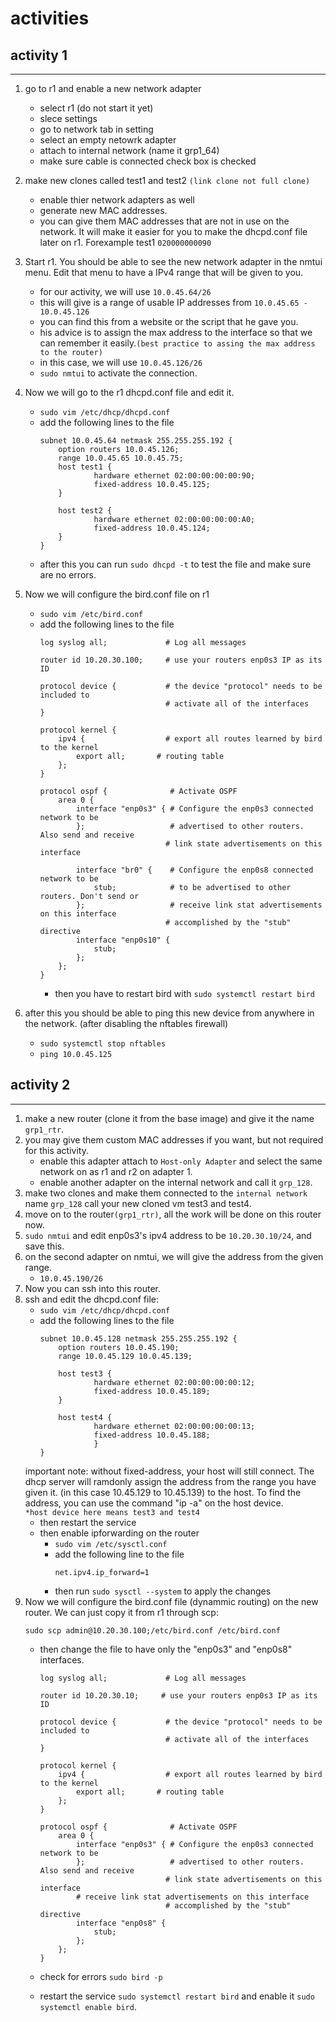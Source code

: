 # activities
## activity 1

---

1. go to r1 and enable a new network adapter
    * select r1 (do not start it yet)
    * slece settings
    * go to network tab in setting
    * select an empty netowrk adapter
    * attach to internal network (name it grp1_64)
    * make sure cable is connected check box is checked
2. make new clones called test1 and test2 `(link clone not full clone)`
    * enable thier network adapters as well
    * generate new MAC addresses.
    * you can give them MAC addresses that are not in use on the network. It
      will make it easier for you to make the dhcpd.conf file later on r1. Forexample
      test1 `020000000090`
3. Start r1. You should be able to see the new network adapter in the nmtui menu.
Edit that menu to have a IPv4 range that will be given to you. 
    * for our activity, we will use `10.0.45.64/26`
    * this will give is a range of usable IP addresses from `10.0.45.65 - 10.0.45.126`
    * you can find this from a website or the script that he gave you. 
    * his advice is to assign the max address to the interface so that we can
      remember it easily.`(best practice to assing the max address to the router)`
    * in this case, we will use `10.0.45.126/26`
    * `sudo nmtui` to activate the connection.

4. Now we will go to the r1 dhcpd.conf file and edit it.
    * `sudo vim /etc/dhcp/dhcpd.conf`
    * add the following lines to the file
        ```
        subnet 10.0.45.64 netmask 255.255.255.192 {
            option routers 10.0.45.126;
            range 10.0.45.65 10.0.45.75;
            host test1 {
                    hardware ethernet 02:00:00:00:00:90;
                    fixed-address 10.0.45.125;
            }

            host test2 {
                    hardware ethernet 02:00:00:00:00:A0;
                    fixed-address 10.0.45.124;
            }
        }
        ```
    * after this you can run `sudo dhcpd -t` to test the file and make sure
      are no errors.

5. Now we will configure the bird.conf file on r1
    - `sudo vim /etc/bird.conf`
    - add the following lines to the file
        ```
        log syslog all;             # Log all messages

        router id 10.20.30.100;     # use your routers enp0s3 IP as its ID

        protocol device {           # the device "protocol" needs to be included to
                                    # activate all of the interfaces
        }

        protocol kernel {
            ipv4 {                  # export all routes learned by bird to the kernel
                export all;       # routing table
            };
        }

        protocol ospf {              # Activate OSPF
            area 0 {
                interface "enp0s3" { # Configure the enp0s3 connected network to be
                };                   # advertised to other routers. Also send and receive
                                    # link state advertisements on this interface

                interface "br0" {    # Configure the enp0s8 connected network to be
                    stub;            # to be advertised to other routers. Don't send or
                };                   # receive link stat advertisements on this interface
                                    # accomplished by the "stub" directive
                interface "enp0s10" {
                    stub;
                };
            };
        }
        ```
        * then you have to restart bird with `sudo systemctl restart bird`

6. after this you should be able to ping this new device from anywhere in the
   network. (after disabling the nftables firewall)
    - `sudo systemctl stop nftables`
    - `ping 10.0.45.125`


## activity 2

---

1. make a new router (clone it from the base image) and give it the name `grp1_rtr`.
2. you may give them custom MAC addresses if you want, but not required for
   this activity.
    * enable this adapter attach to `Host-only Adapter` and select the same network on as r1 and r2 on adapter 1.
    * enable another adapter on the internal network and call it `grp_128`.
3. make two clones and make them connected to the `internal network` name `grp_128` call your new cloned vm test3 and test4.
4. move on to the router`(grp1_rtr)`, all the work will be done on this router now.
5. `sudo nmtui` and edit enp0s3's ipv4 address to be `10.20.30.10/24`, and save
   this. 
6. on the second adapter on nmtui, we will give the address from the given range.
    - `10.0.45.190/26` 
7. Now you can ssh into this router. 
8. ssh and edit the dhcpd.conf file:
    - `sudo vim /etc/dhcp/dhcpd.conf`
    - add the following lines to the file
        ```
        subnet 10.0.45.128 netmask 255.255.255.192 {
            option routers 10.0.45.190;
            range 10.0.45.129 10.0.45.139;

            host test3 {
                    hardware ethernet 02:00:00:00:00:12;
                    fixed-address 10.0.45.189;
            }

            host test4 {
                    hardware ethernet 02:00:00:00:00:13;
                    fixed-address 10.0.45.188;
                    }
        }
        ```
    important note: without fixed-address, your host will still connect. The dhcp server will ramdonly assign the address from the range you have given it. (in this case  10.45.129 to 10.45.139) to the host. To find the address, you can use the command "ip -a" on the host device.  
    `*host device here means test3 and test4`
    - then restart the service
    - then enable ipforwarding on the router
        - `sudo vim /etc/sysctl.conf`
        - add the following line to the file
            ```
            net.ipv4.ip_forward=1
            ```
        - then run `sudo sysctl --system` to apply the changes
9. Now we will configure  the bird.conf file (dynammic routing) on the new router. We can just
   copy it from r1 through scp:
   ```
   sudo scp admin@10.20.30.100;/etc/bird.conf /etc/bird.conf
   ```
    - then change the file to have only the "enp0s3" and "enp0s8" interfaces.
        ```
        log syslog all;             # Log all messages

        router id 10.20.30.10;     # use your routers enp0s3 IP as its ID

        protocol device {           # the device "protocol" needs to be included to
                                    # activate all of the interfaces
        }

        protocol kernel {
            ipv4 {                  # export all routes learned by bird to the kernel
                export all;       # routing table
            };
        }

        protocol ospf {              # Activate OSPF
            area 0 {
                interface "enp0s3" { # Configure the enp0s3 connected network to be
                };                   # advertised to other routers. Also send and receive
                                    # link state advertisements on this interface
                # receive link stat advertisements on this interface
                                    # accomplished by the "stub" directive
                interface "enp0s8" {
                    stub;
                };
            };
        }
        ```

    - check for errors `sudo bird -p`
    - restart the service `sudo systemctl restart bird` and enable it
      `sudo systemctl enable bird`.
